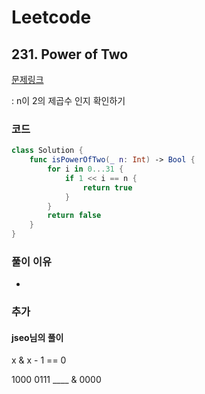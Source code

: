 # Leetcode

## 231. Power of Two


[문제링크](https://leetcode.com/problems/power-of-two/)

: n이 2의 제곱수 인지 확인하기


### 코드

```swift
class Solution {
    func isPowerOfTwo(_ n: Int) -> Bool {
        for i in 0...31 {
            if 1 << i == n {
                return true
            }
        }
        return false
    }
}
```

### 풀이 이유
-

### 추가
#### jseo님의 풀이
x & x - 1 == 0

1000
0111
____ &
0000

